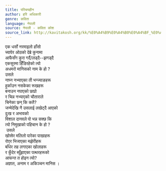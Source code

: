 ```yaml
---
title: परिचयहीन
author: हरि अधिकारी
genre: कविता
language: नेपाली
source: नेपाली - कविता कोश
source_link: http://kavitakosh.org/kk/%E0%A4%B9%E0%A4%B0%E0%A4%BF_%E0%A4%85%E0%A4%A7%E0%A4%BF%E0%A4%95%E0%A4%BE%E0%A4%B0%E0%A5%80
---
```


एक धर्सो नरमाइलो हाँसो  
च्यापेर ओठको देब्रे कुनामा  
आफैसँग कुरा गर्दै/लड्दै--झगड्दै  
एकसुरमा हिँडिरहेको त्यो  
अधमरो मानिसको नाम के हो ?  
उसले  
नाघ्न नभ्याएका ती भन्ज्याङहरू  
हुर्काउन नसकेका रूखहरू  
बनाउन नपाएको छाप्रो  
र चिन्न नभ्याएको चौताराले  
चिनेका छन् कि कतै?  
जन्मेदेखि नै उसलाई लखेट्दै आएको  
दुःख र अभावको  
विशाल दानवले पो भन्न सक्छ कि  
त्यो निमुखाको पहिचान के हो ?  
 उसले  
खोस्रेर मलिलो पारेका पाखाहरू  
रोएर भिजाएका मझेरीहरू  
बाँधेर तह लगाएका खोलाहरू  
र कुँदेर ब्युँझाएका पत्थरहरूको  
आफन्त त होइन त्यो?  
अज्ञात, अनाम र अकिञ्चन मानिस ।
